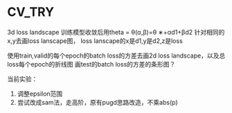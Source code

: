 # CV_TRY

3d loss landscape
训练模型收敛后用theta = θ(α,β)=θ ∗+αd1+βd2
针对相同的x,y去画loss lanscape图，
​loss lanscape的x是d1,y是d2,z是loss



使用train,valid的每个epoch的batch loss的方差去画2d loss landscape，以及总loss每个epoch的折线图
画test的batch loss的方差的条形图？



当前实验：
1. 调整epsilon范围
2. 尝试改成sam法，走高阶，原有pugd思路改造，不乘abs(p)
